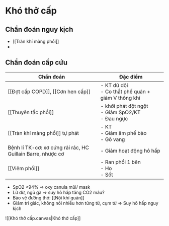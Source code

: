 # Khó thở cấp
## Chẩn đoán nguy kịch
- [[Tràn khí màng phổi]]
- 



## Chẩn đoán cấp cứu


| Chẩn đoán                                                   | Đặc điểm                                             |
| ----------------------------------------------------------- | ---------------------------------------------------- |
| [[Đợt cấp COPD]], [[Cơn hen cấp]]                           | - KT dữ dội<br>- Co thắt phế quản + giảm V thông khí |
| [[Thuyên tắc phổi]]                                         | - khởi phát đột ngột<br>- Giảm SpO2/KT<br>- Đau ngực |
| [[Tràn khí màng phổi]] tự phát                              | - KT<br>- Giảm âm phế bào<br>- Gõ vang               |
| Bệnh lí TK-cơ: xơ cứng rải rác, HC Guillain Barre, nhược cơ | - Giảm hoạt động hô hấp                              |
| [[Viêm phổi]]                                               | - Ran phổi 1 bên<br>- Ho<br>- Sốt                    |

- SpO2 <94% => oxy canula mũi/ mask
- Lừ đừ, ngủ gà => suy hô hấp tăng CO2 máu?
- Bảo vệ đường thở: [[Nội khí quản]]
- Giảm tri giác, không nói nhiều hơn từng từ, cụm từ => Suy hô hấp nguy kịch






![[Khó thở cấp.canvas|Khó thở cấp]]

